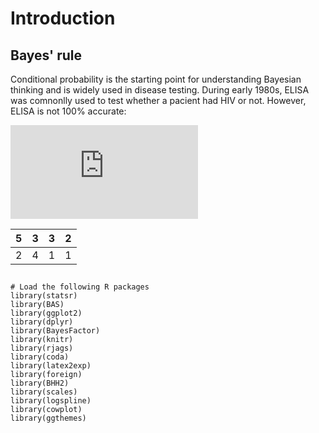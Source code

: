 # Introduction

## Bayes' rule
Conditional probability is the starting point for understanding Bayesian thinking and is widely used in disease testing. During early 1980s, ELISA was comnonlly used to test whether a pacient had HIV or not. However, ELISA is not 100% accurate: 

![equation](https://latex.codecogs.com/gif.latex?1%2Bsin%28mc%5E2%29%0D%0A)

| 5 | 3 | 3 | 2 |
|---|---|---|---|
| 2 | 4 | 1 | 1 |
## 

```
# Load the following R packages
library(statsr)
library(BAS)
library(ggplot2)
library(dplyr)
library(BayesFactor)
library(knitr)
library(rjags)
library(coda) 
library(latex2exp)
library(foreign)
library(BHH2)
library(scales)
library(logspline)
library(cowplot)
library(ggthemes)
```

